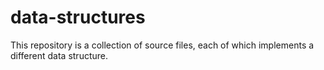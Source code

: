 # data-structures
This repository is a collection of source files, each of which implements a different data structure.
